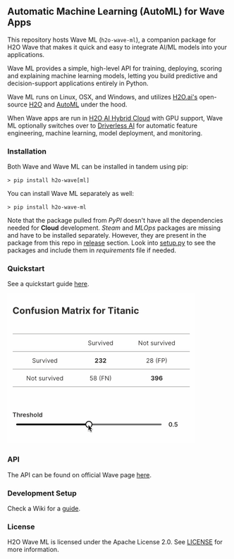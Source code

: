 ## Automatic Machine Learning (AutoML) for Wave Apps

This repository hosts Wave ML (`h2o-wave-ml`), a companion package for H2O Wave that makes it quick and easy to integrate AI/ML models into your applications.

Wave ML provides a simple, high-level API for training, deploying, scoring and explaining machine learning models, letting you build predictive and decision-support applications entirely in Python.

Wave ML runs on Linux, OSX, and Windows, and utilizes [H2O.ai's](https://h2o.ai) open-source [H2O](https://github.com/h2oai/h2o-3) and [AutoML](https://docs.h2o.ai/h2o/latest-stable/h2o-docs/automl.html) under the hood.

When Wave apps are run in [H2O AI Hybrid Cloud](https://www.h2o.ai/hybrid-cloud/) with GPU support, Wave ML optionally switches over to [Driverless AI](https://www.h2o.ai/products/h2o-driverless-ai/) for automatic feature engineering, machine learning, model deployment, and monitoring.

### Installation

Both Wave and Wave ML can be installed in tandem using pip:

```python3
> pip install h2o-wave[ml]
```

You can install Wave ML separately as well:

```python3
> pip install h2o-wave-ml
```

Note that the package pulled from *PyPI* doesn't have all the dependencies needed for **Cloud** development. *Steam* and *MLOps* packages are missing and have to be installed separately. However, they are present in the package from this repo in [release](https://github.com/h2oai/wave-ml/releases) section. Look into [setup.py](https://github.com/h2oai/wave-ml/blob/main/setup.py) to see the packages and include them in *requirements* file if needed.

### Quickstart

See a quickstart guide [here](https://github.com/h2oai/wave-ml/wiki/Quickstart).

<kbd><img src="assets/cm.gif" alt="confusion matrix"></kbd>

### API

The API can be found on official Wave page [here](https://wave.h2o.ai/docs/api/h2o_wave_ml/index).

### Development Setup

Check a Wiki for a [guide](https://github.com/h2oai/wave-ml/wiki/Developer).

### License

H2O Wave ML is licensed under the Apache License 2.0. See [LICENSE](LICENSE) for more information.
